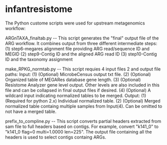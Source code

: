# infantresistome
The Python custome scripts were used for upstream metagenomics workflow:

ARGnTAXA_finaltab.py -- This script generates the "final" output file of the ARG workflow. It combines output from three different intermediate steps:
(1) step6-megares alignment file providing ARG read/sequence ID and MEGID
(2) step9-Contig ID and the aligned ARG read ID
(3) step10-Contig ID and the taxonomy assignment


make_RPKG_normtab.py -- This script requies 4 input files 2 and output file paths:
	Input:
	(1) (Optional) MicrobeCensus output txt file. 
	(2) (Optional) Organized table of MEGARes database gene length. 
	(3) (Optional) Resistome Analyzer gene level output. Other levels are also included in this file and can be collapsed in final output files if desired. 
	(4) (Optional) A wildcard input indicating normalized tables to be merged. 
	Output:
	(1) (Required for python 2.x) Individual normalized table.
	(2) (Optional) Merged normalized table containg multiple samples from Input(4). Can be omitted to not have a merged table.


prefix_to_compline.py -- This script converts partial headers extracted from sam file to full headers based on contigs. 
For example, convert "k141_0" to "k141_0 flag=0 multi=1.0000 len=225". 
The output file containing all the headers is used to select contigs containg ARGs. 

